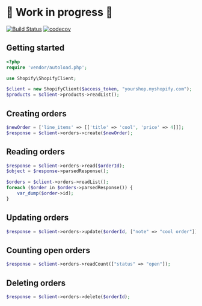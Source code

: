
# 🚧 Work in progress 🚧

[![Build Status](https://travis-ci.org/Shopify/shopify-php.svg?branch=master)](https://travis-ci.org/Shopify/shopify-php) [![codecov](https://codecov.io/gh/Shopify/shopify-php/branch/master/graph/badge.svg)](https://codecov.io/gh/Shopify/shopify-php)


## Getting started

```php
<?php
require 'vendor/autoload.php'; 

use Shopify\ShopifyClient;

$client = new ShopifyClient($access_token, "yourshop.myshopify.com");
$products = $client->products->readList();

```

## Creating orders

```php
$newOrder = ['line_items' => [['title' => 'cool', 'price' => 4]]];
$response = $client->orders->create($newOrder);
```

## Reading orders

```php
$response = $client->orders->read($orderId);
$object = $response->parsedResponse();
```

```php
$orders = $client->orders->readList();
foreach ($order in $orders->parsedResponse()) {
    var_dump($order->id);
}
```

## Updating orders

```php
$response = $client->orders->update($orderId, ["note" => "cool order"]);
```

## Counting open orders

```php
$response = $client->orders->readCount(["status" => "open"]);
```

## Deleting orders

```php
$response = $client->orders->delete($orderId);
```
